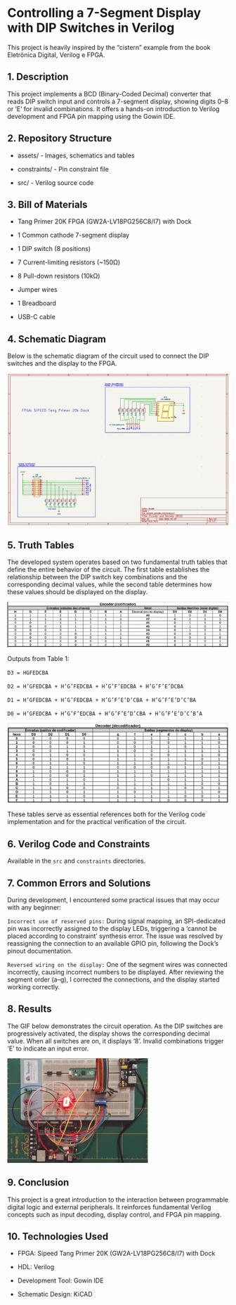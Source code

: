 # Controlling a 7-Segment Display with DIP Switches in Verilog

This project is heavily inspired by the “cistern” example from the book Eletrônica Digital, Verilog e FPGA.

## 1. Description

This project implements a BCD (Binary-Coded Decimal) converter that reads DIP switch input and controls a 7-segment display, showing digits 0–8 or ‘E’ for invalid combinations. It offers a hands-on introduction to Verilog development and FPGA pin mapping using the Gowin IDE.

## 2. Repository Structure

- assets/ - Images, schematics and tables

- constraints/ - Pin constraint file

- src/ - Verilog source code

## 3. Bill of Materials

- Tang Primer 20K FPGA (GW2A-LV18PG256C8/I7) with Dock

- 1 Common cathode 7-segment display

- 1 DIP switch (8 positions)

- 7 Current-limiting resistors (~150Ω)

- 8 Pull-down resistors (10kΩ)

- Jumper wires

- 1 Breadboard

- USB-C cable

## 4. Schematic Diagram

Below is the schematic diagram of the circuit used to connect the DIP switches and the display to the FPGA.

![Schematics](https://github.com/mcleber/Verilog_7-Segment_Display_with_DIP_Switches/blob/main/assets/encoder_decoder_bcd_esquematico.png)

## 5. Truth Tables

The developed system operates based on two fundamental truth tables that define the entire behavior of the circuit. The first table establishes the relationship between the DIP switch key combinations and the corresponding decimal values, while the second table determines how these values should be displayed on the display.

![Table.1](https://github.com/mcleber/Verilog_7-Segment_Display_with_DIP_Switches/blob/main/assets/Table1.png)

Outputs from Table 1:

`D3 = HGFEDCBA`

`D2 = H’GFEDCBA + H’G’FEDCBA + H’G’F’EDCBA + H’G’F’E’DCBA`

`D1 = H’GFEDCBA + H’G’FEDCBA + H’G’F’E’D’CBA + H’G’F’E’D’C’BA`

`D0 = H’GFEDCBA + H’G’F’EDCBA + H’G’F’E’D’CBA + H’G’F’E’D’C’B’A`

![Table.2](https://github.com/mcleber/Verilog_7-Segment_Display_with_DIP_Switches/blob/main/assets/Table2.png)

These tables serve as essential references both for the Verilog code implementation and for the practical verification of the circuit.

## 6. Verilog Code and Constraints

 Available in the `src` and `constraints` directories.

## 7. Common Errors and Solutions

During development, I encountered some practical issues that may occur with any beginner:

`Incorrect use of reserved pins:` During signal mapping, an SPI-dedicated pin was incorrectly assigned to the display LEDs, triggering a ‘cannot be placed according to constraint’ synthesis error. The issue was resolved by reassigning the connection to an available GPIO pin, following the Dock’s pinout documentation.

`Reversed wiring on the display:` One of the segment wires was connected incorrectly, causing incorrect numbers to be displayed. After reviewing the segment order (a–g), I corrected the connections, and the display started working correctly.

## 8. Results

The GIF below demonstrates the circuit operation. As the DIP switches are progressively activated, the display shows the corresponding decimal value. When all switches are on, it displays ‘8’. Invalid combinations trigger ‘E’ to indicate an input error.

![circuit operation](https://github.com/mcleber/Verilog_7-Segment_Display_with_DIP_Switches/blob/main/assets/gif_display.gif)

## 9. Conclusion

This project is a great introduction to the interaction between programmable digital logic and external peripherals. It reinforces fundamental Verilog concepts such as input decoding, display control, and FPGA pin mapping.

## 10. Technologies Used

- FPGA: Sipeed Tang Primer 20K (GW2A-LV18PG256C8/I7) with Dock

- HDL: Verilog

- Development Tool: Gowin IDE

- Schematic Design: KiCAD
